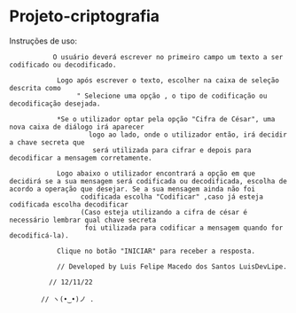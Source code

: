 # Projeto-criptografia 



Instruções de uso:
           
               O usuário deverá escrever no primeiro campo um texto a ser codificado ou decodificado.
               
                Logo após escrever o texto, escolher na caixa de seleção descrita como
                     " Selecione uma opção , o tipo de codificação ou decodificação desejada.
                     
                *Se o utilizador optar pela opção "Cifra de César", uma nova caixa de diálogo irá aparecer
                        logo ao lado, onde o utilizador então, irá decidir a chave secreta que
                         será utilizada para cifrar e depois para decodificar a mensagem corretamente.
                         
                Logo abaixo o utilizador encontrará a opção em que decidirá se a sua mensagem será codificada ou decodificada, escolha de acordo a operação que desejar. Se a sua mensagem ainda não foi
                      codificada escolha "Codificar" ,caso já esteja codificada escolha decodificar
                      (Caso esteja utilizando a cifra de césar é necessário lembrar qual chave secreta
                       foi utilizada para codificar a mensagem quando for decodificá-la).
                       
                Clique no botão "INICIAR" para receber a resposta.
                
                // Developed by Luis Felipe Macedo dos Santos LuisDevLipe.

              // 12/11/22
              
            // ヽ(•‿•)ノ .
            
